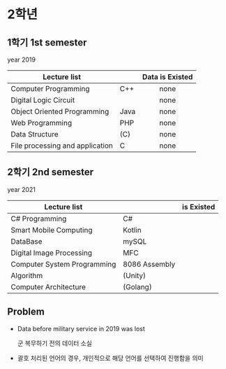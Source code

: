# 2학년

## 1학기 1st semester

year 2019

|Lecture list |  | Data is Existed |
|---|---|:---:|
|Computer Programming|C++|none|
|Digital Logic Circuit||none|
|Object Oriented Programming|Java|none|
|Web Programming|PHP|none|
|Data Structure|(C)|none|
|File processing and application|C|none|

## 2학기 2nd semester

year 2021

|Lecture list || is Existed |
|---|---|:---:|
|C# Programming|C#||
|Smart Mobile Computing|Kotlin||
|DataBase|mySQL||
|Digital Image Processing|MFC||
|Computer System Programming|8086 Assembly||
|Algorithm|(Unity)||
|Computer Architecture|(Golang)||


## Problem

- Data before military service in 2019 was lost 
   
   군 복무하기 전의 데이터 소실

- 괄호 처리된 언어의 경우, 개인적으로 해당 언어를 선택하여 진행함을 의미